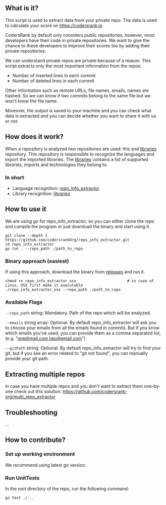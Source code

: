 ## What is it?
This script is used to extract data from your private repo. The data is used to calculate your score on https://codersrank.io

CodersRank by default only considers public repositories, however, most developers have their code in private repositories. We want to give the chance to these developers to improve their scores too by adding their private repositories.

We can understand private repos are private because of a reason. This script extracts only the most important information from the repos:
- Number of inserted lines in each commit
- Number of deleted lines in each commit

Other information such as remote URLs, file names, emails, names are hashed. So we can know if two commits belong to the same file but we won't know the file name.

Moreover, the output is saved to your machine and you can check what data is extracted and you can decide whether you want to share it with us or not.

## How does it work?
When a repository is analyzed two repositories are used: this and [libraries](https://github.com/codersrank-org/libraries) repository. 
This repository is responsible to recognize the languages and export the imported libraries.
The [libraries](https://github.com/codersrank-org/libraries) contains a list of supported libraries, imports and technologies they belong to. 

### In short
- Language recognition: [repo_info_extractor](https://github.com/codersrank-org/repo_info_extractor/).
- Library recognition: [libraries](https://github.com/codersrank-org/libraries)

## How to use it
We are using go for repo_info_extractor, so you can either clone the repo and compile the program or just download the binary and start using it.

```
git clone --depth 1 https://github.com/codersrankOrg/repo_info_extractor.git
cd repo_info_extractor
go run . --repo_path ./path_to_repo
```

### Binary approach (easiest)
If using this approach, download the binary from [releases](https://github.com/codersrank-org/repo_info_extractor/releases) and run it.

```
chmod +x repo_info_extractor_osx                       # in case of Linux, OSX first make it executable
./repo_info_extractor_osx --repo_path ./path_to_repo
```

### Available Flags

`--repo_path` string: Mandatory. Path of the repo which will be analyzed.

`--emails` string array: Optional. By default repo_info_extractor will ask you to choose your emails from all the emails found in commits. But if you know which emails you've used, you can provide them as a comma separated list,  (e.g. "one@mail.com,two@email.com")

`--gitPath` string: Optional. By default repo_info_extractor will try to find your git, but if you see an error related to "git not found", you can manually provide your git path.

## Extracting multiple repos
In case you have multiple repos and you don't want to extract them one-by-one check out this solution: https://github.com/codersrank-org/multi_repo_extractor


## Troubleshooting

...
## How to contribute?

### Set up working environment
We recommend using latest go version.

### Run UnitTests 
In the root directory of the repo, run the following command:

```
go test ./...
```
